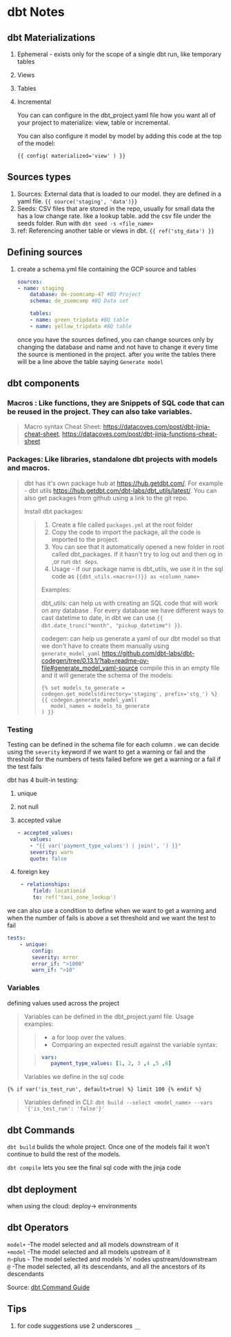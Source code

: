 # dbt Notes

## dbt Materializations

1. Ephemeral - exists only for the scope of a single dbt run, like temporary tables
2. Views
3. Tables
4. Incremental

    You can can configure in the dbt_project.yaml file how you want all of your project to materialize: view, table or incremental.

    You can also configure it model by model by adding this code at the top of the model:

    ```jinja
    {{ config( materialized='view' ) }}
    ```

## Sources types

1. Sources: External data that is loaded to our model. they are defined in a yaml file. `{{ source('staging', 'data')}}`
2. Seeds: CSV files that are stored in the repo, usually for small data the has a low change rate. like a lookup table. add the csv file under the seeds folder. Run with `dbt seed -s <file_name>`
3. ref: Referencing another table or views in dbt. `{{ ref('stg_data') }}`

## Defining sources

1. create a schema.yml file containing the GCP source and tables

    ```yaml
    sources:
    - name: staging
        database: de-zoomcamp-47 #BQ Project
        schema: de_zoomcamp #BQ Data set 

        tables:
        - name: green_tripdata #BQ table
        - name: yellow_tripdata #BQ table
    ```

    once you have the sources defined, you can change sources only by changing the database and name and not have to change it every time the source is mentioned in the project.
    after you write the tables there will be a line above the table saying `Generate model`

## dbt components

### Macros : Like functions, they are Snippets of SQL code that can be reused in the project. They can also take variables.

> Macro syntax Cheat Sheet: <https://datacoves.com/post/dbt-jinja-cheat-sheet>, <https://datacoves.com/post/dbt-jinja-functions-cheat-sheet>

### Packages: Like libraries, standalone dbt projects with models and macros.

> dbt has it's own package hub at <https://hub.getdbt.com/>. For example - dbt utils <https://hub.getdbt.com/dbt-labs/dbt_utils/latest/>.
> You can also get packages from github using a link to the git repo.
>
> Install dbt packages:
>
>> 1. Create a file called `packages.yml` at the root folder
>> 2. Copy the code to import the package, all the code is imported to the project.
>> 3. You can see that it automatically opened a new folder in root called dbt_packages. If it hasn't try to log out and then og in ,or  run `dbt deps`.
>> 4. Usage - if our package name is dbt_utils, we use it in the sql code as `{{dbt_utils.<macro>()}} as <column_name>`
>>
>> Examples:
>>
>> dbt_utils: can help us with creating an SQL code that will work on any database . For every database we have different ways to cast datetime to date, in dbt we can use `{{ dbt.date_trunc("month", "pickup_datetime") }}`.
>>
>> codegen: can help us generate a yaml of our dbt model so that we don't have to create them manually using `generate_model_yaml` <https://github.com/dbt-labs/dbt-codegen/tree/0.13.1/?tab=readme-ov-file#generate_model_yaml-source>
>> compile this in an empty file and it will generate the schema of the models:
>>
>>```jinja
>>{% set models_to_generate = codegen.get_models(directory='staging', prefix='stg_') %}
>>{{ codegen.generate_model_yaml(
>>    model_names = models_to_generate
>>) }}
>>```

### Testing

Testing can be defined in the schema file for each column . we can decide using the `severity` keyword if we want to get a warning or fail and the threshold for the numbers of tests failed before we get a warning or a fail if the test fails

dbt has 4 built-in testing:

1. unique
2. not null
3. accepted value

    ```yaml
    - accepted_values:
        values:
        - "{{ var('payment_type_values') | join(', ') }}"
        severity: warn
        quote: false
    ```

4. foreign key

    ```yaml
     - relationships:
         field: locationid
         to: ref('taxi_zone_lookup')
    ```

we can also use a condition to define when we want to get a warning and when the number of fails is above a set threshold and we want the test to fail

```yaml
tests:
    - unique:
        config:
        severity: error
        error_if: ">1000"
        warn_if: ">10"
```

### Variables

defining values used across the project

>Variables can be defined in the dbt_project.yaml file.
> Usage examples:
>
>>* a for loop over the values.
>>* Comparing an expected result against the variable
> syntax:
>
>>```yml
>>vars:
>>    payment_type_values: [1, 2, 3 ,4 ,5 ,6]
>>```
>
>Variables we define in the sql code

```jinja
{% if var('is_test_run', default=true) %} limit 100 {% endif %}
```

>Variables defined in CLI:
`dbt build --select <model_name> --vars '{'is_test_run': 'false'}'`

## dbt Commands

`dbt build` builds the whole project. Once one of the models fail it won't continue to build the rest of the models.

`dbt compile` lets you see the final sql code with the jinja code

## dbt deployment

when using the cloud:
deploy-> environments

## dbt Operators

`model+` -The model selected and all models downstream of it  
`+model` -The model selected and all models upstream of it  
n-plus - The model selected and models 'n' nodes upstream/downstream  
`@` -The model selected, all its descendants, and all the ancestors of its descendants  

Source: [dbt Command Guide](https://www.thedataschool.co.uk/edward-hayter/dbt-command-guide/)

## Tips

1. for code suggestions use 2 underscores `__`
